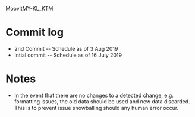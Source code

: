 MoovitMY-KL_KTM

# Commit log
- 2nd Commit    -- Schedule as of 3 Aug 2019
- Intial commit -- Schedule as of 16 July 2019

# Notes
- In the event that there are no changes to a detected change, e.g. formatting issues, the old data should be used and new data discarded. This is to prevent issue snowballing should any human error occur.